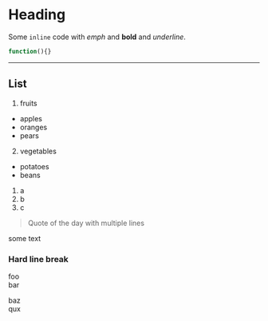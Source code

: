 # Heading

Some `inline` code with *emph* and **bold** and _underline_.

```javascript foo bar
function(){}
```

---

## List

1. fruits
  * apples
  * oranges
  * pears
2. vegetables
  - potatoes
  - beans

1) a
2) b
3) c

> Quote of the day
> with multiple lines

<p class="foo">some text</p>

### Hard line break

foo  
bar

baz\
qux
